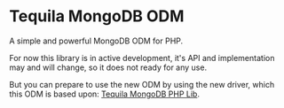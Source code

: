 # Tequila MongoDB ODM

A simple and powerful MongoDB ODM for PHP.

For now this library is in active development, it's API and implementation
may and will change, so it does not ready for any use.

But you can prepare to use the new ODM by using the new driver, which this ODM is based upon:
[Tequila MongoDB PHP Lib](https://github.com/tequila/mongodb-php-lib).
